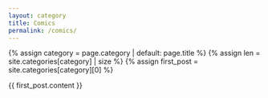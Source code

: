 ```yaml
---
layout: category
title: Comics
permalink: /comics/
---
```

{% assign category = page.category | default: page.title %}
{% assign len = site.categories[category] | size %}
{% assign first_post = site.categories[category][0] %}
<div>{{ first_post.content }}</div>

